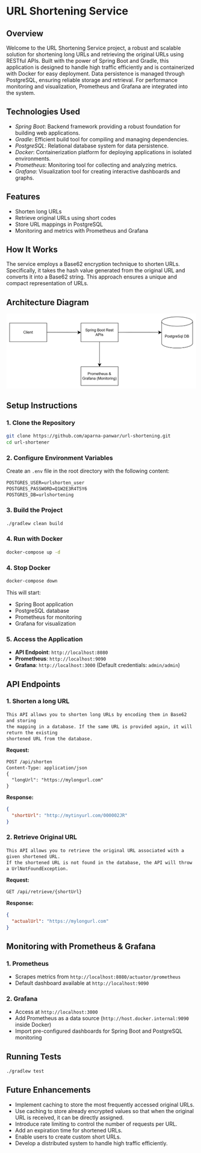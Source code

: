 # URL Shortening Service

## Overview
Welcome to the URL Shortening Service project, a robust and scalable solution for shortening long URLs and retrieving the original URLs using RESTful APIs. Built with the power of Spring Boot and Gradle, this application is designed to handle high traffic efficiently and is containerized with Docker for easy deployment. Data persistence is managed through PostgreSQL, ensuring reliable storage and retrieval. For performance monitoring and visualization, Prometheus and Grafana are integrated into the system.

## Technologies Used
- *Spring Boot*: Backend framework providing a robust foundation for building web applications.
- *Gradle*: Efficient build tool for compiling and managing dependencies.
- *PostgreSQL*: Relational database system for data persistence.
- *Docker*: Containerization platform for deploying applications in isolated environments.
- *Prometheus*: Monitoring tool for collecting and analyzing metrics.
- *Grafana*: Visualization tool for creating interactive dashboards and graphs.

## Features
- Shorten long URLs
- Retrieve original URLs using short codes
- Store URL mappings in PostgreSQL
- Monitoring and metrics with Prometheus and Grafana

## How It Works
The service employs a Base62 encryption technique to shorten URLs. Specifically, it takes the hash value generated from the original URL and converts it into a Base62 string. This approach ensures a unique and compact representation of URLs.

## Architecture Diagram

![img_1.png](img_1.png)

## Setup Instructions
### 1. Clone the Repository
```sh
git clone https://github.com/aparna-panwar/url-shortening.git
cd url-shortener
```

### 2. Configure Environment Variables
Create an `.env` file in the root directory with the following content:
```
POSTGRES_USER=urlshorten_user
POSTGRES_PASSWORD=Q1W2E3R4T5Y6
POSTGRES_DB=urlshortening
```

### 3. Build the Project
```sh
./gradlew clean build
```

### 4. Run with Docker
```sh
docker-compose up -d
```

### 4. Stop Docker
```sh
docker-compose down
```

This will start:
- Spring Boot application
- PostgreSQL database
- Prometheus for monitoring
- Grafana for visualization

### 5. Access the Application
- **API Endpoint**: `http://localhost:8080`
- **Prometheus**: `http://localhost:9090`
- **Grafana**: `http://localhost:3000` (Default credentials: `admin/admin`)

## API Endpoints
### 1. Shorten a long URL
    This API allows you to shorten long URLs by encoding them in Base62 and storing 
    the mapping in a database. If the same URL is provided again, it will return the existing 
    shortened URL from the database.
**Request:**
```http
POST /api/shorten
Content-Type: application/json
{
  "longUrl": "https://mylongurl.com"
}
```
**Response:**
```json
{
  "shortUrl": "http://mytinyurl.com/000002JR"
}
```

### 2. Retrieve Original URL
    This API allows you to retrieve the original URL associated with a given shortened URL. 
    If the shortened URL is not found in the database, the API will throw a UrlNotFoundException.
**Request:**
```http
GET /api/retrieve/{shortUrl}
```
**Response:**
```json
{
  "actualUrl": "https://mylongurl.com"
}
```

## Monitoring with Prometheus & Grafana
### 1. Prometheus
- Scrapes metrics from `http://localhost:8080/actuator/prometheus`
- Default dashboard available at `http://localhost:9090`

### 2. Grafana
- Access at `http://localhost:3000`
- Add Prometheus as a data source (`http://host.docker.internal:9090` inside Docker)
- Import pre-configured dashboards for Spring Boot and PostgreSQL monitoring

## Running Tests
```sh
./gradlew test
```

## Future Enhancements
- Implement caching to store the most frequently accessed original URLs.
- Use caching to store already encrypted values so that when the original URL is received, it can be directly assigned.
- Introduce rate limiting to control the number of requests per URL.
- Add an expiration time for shortened URLs.
- Enable users to create custom short URLs.
- Develop a distributed system to handle high traffic efficiently.